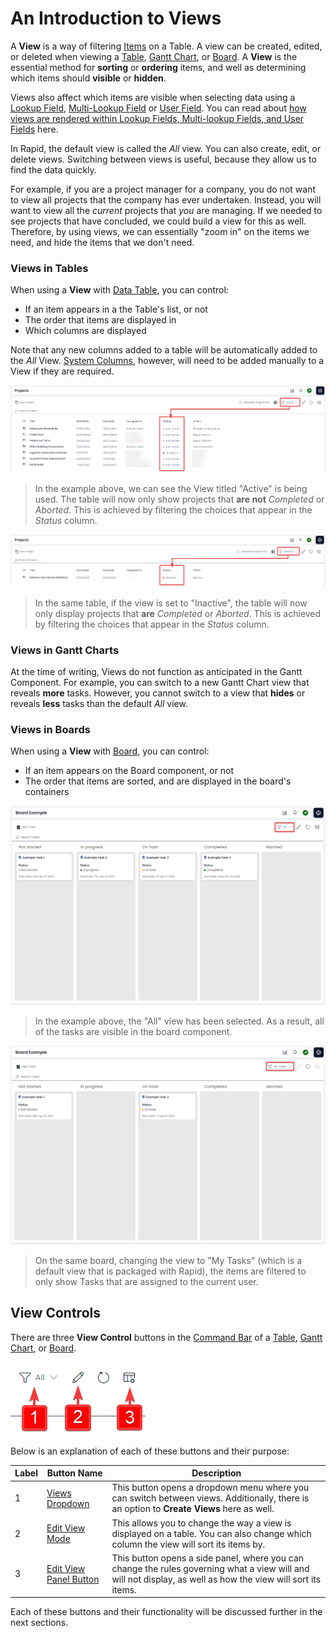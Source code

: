 # An Introduction to Views

A **View** is a way of filtering [Items](</docs/Rapid/3-User Manual/2-Explorer/2-Items/1-items-overview/1-items-overview.md>) on a Table. A view can be created, edited, or deleted when viewing a [Table](</docs/Rapid/3-User Manual/2-Explorer/3-Pages/2-Page Components/Data Table Component/Data Table Component.md>), [Gantt Chart](</docs/Rapid/3-User Manual/2-Explorer/3-Pages/2-Page Components/Gantt/Gantt.md>), or [Board](</docs/Rapid/3-User Manual/2-Explorer/3-Pages/2-Page Components/Board Component/Board Component.md>). A **View** is the essential method for **sorting** or **ordering** items, and well as determining which items should **visible** or **hidden**.

Views also affect which items are visible when selecting data using a [Lookup Field](</docs/Rapid/3-User Manual/2-Explorer/2-Items/1-items-overview/1-items-overview.md#column-and-field-types>), [Multi-Lookup Field](</docs/Rapid/3-User Manual/2-Explorer/2-Items/1-items-overview/1-items-overview.md#column-and-field-types>) or [User Field](</docs/Rapid/3-User Manual/2-Explorer/2-Items/1-items-overview/1-items-overview.md#column-and-field-types>). You can read about [how views are rendered within Lookup Fields, Multi-lookup Fields, and User Fields](</docs/Rapid/3-User Manual/2-Explorer/3-Pages/2-Page Components/Form Component/Form Component.md#user-fields-and-lookup-fields>) here.

In Rapid, the default view is called the *All* view. You can also create, edit, or delete views. Switching between views is useful, because they allow us to find the data quickly.

For example, if you are a project manager for a company, you do not want to view all projects that the company has ever undertaken. Instead, you will want to view all the *current* projects that *you* are managing. If we needed to see projects that have concluded, we could build a view for this as well. Therefore, by using views, we can essentially "zoom in" on the items we need, and hide the items that we don't need.

### Views in Tables

When using a **View** with [Data Table](</docs/Rapid/3-User Manual/2-Explorer/3-Pages/2-Page Components/Data Table Component/Data Table Component.md>), you can control:

- If an item appears in a the Table's list, or not
- The order that items are displayed in
- Which columns are displayed

Note that any new columns added to a table will be automatically added to the *All* View. [System Columns](</docs/Rapid/3-User Manual/2-Explorer/1-Tables/4-default-fields/4-default-fields.md>), however, will need to be added manually to a View if they are required.

![A screenshot that demonstrates how a View will filter Items in a Table. The screenshot is annotated to show that the "Active" View has been selected, and that it only shows items that do not have the status of "Aborted" or "Completed".](<Views Active.png>)

> In the example above, we can see the View titled "Active" is being used. The table will now only show projects that **are not** *Completed* or *Aborted*. This is achieved by filtering the choices that appear in the *Status* column.

![A screenshot that demonstrates how a view filters items in a table. The screenshot is annotated to show that the "Inactive" view has been selected, and that this now only shows items that have the status "Aborted" or "Completed".](<Views Inactive.png>)

> In the same table, if the view is set to "Inactive", the table will now only display projects that **are** *Completed* or *Aborted*. This is achieved by filtering the choices that appear in the *Status* column.

### Views in Gantt Charts

At the time of writing, Views do not function as anticipated in the Gantt Component. For example, you can switch to a new Gantt Chart view that reveals **more** tasks. However, you cannot switch to a view that **hides** or reveals **less** tasks than the default *All* view.

### Views in Boards

When using a **View** with [Board](</docs/Rapid/3-User Manual/2-Explorer/3-Pages/2-Page Components/Board Component/Board Component.md>), you can control:

- If an item appears on the Board component, or not
- The order that items are sorted, and are displayed in the board's containers

![A screenshot that demonstrates how a view filters items in a Board. The screenshot is annotated to show that the "All" view has been selected, and that the board shows all tasks.](<Views Board All.png>)

> In the example above, the "All" view has been selected. As a result, all of the tasks are visible in the board component.

![A screenshot that demonstrates how a view filters items in a Board. The screenshot is annotated to show that the "My Tasks" view has been selected, and that the board only shows some of the tasks.](<Views Board MyTasks.png>)

> On the same board, changing the view to "My Tasks" (which is a default view that is packaged with Rapid), the items are filtered to only show Tasks that are assigned to the current user.

## View Controls

There are three **View Control** buttons in the [Command Bar](</docs/Rapid/3-User Manual/glossary/glossary.md#command-bar>) of a [Table](</docs/Rapid/3-User Manual/2-Explorer/3-Pages/2-Page Components/Data Table Component/Data Table Component.md>), [Gantt Chart](</docs/Rapid/3-User Manual/2-Explorer/3-Pages/2-Page Components/Gantt Component/1-how-to-interact-with-a-gantt-chart-in-explorer/1-how-to-interact-with-a-gantt-chart-in-explorer.md>), or [Board](</docs/Rapid/3-User Manual/2-Explorer/3-Pages/2-Page Components/Board Component/Board Component.md>).

![A screenshot that shows what the Views buttons look like. The screenshot is annotated with three red boxes and arrows that point to the buttons. The red boxes are labelled 1, 2, 3. The labels point to the following button icons: 1 - an icon of a filter, and the word "All" with a downwards-facing chevron; 2 - the icon of a pencil; 3 - an icon of a data table with a cog in the lower right corner.](<Views Buttons.png>)

Below is an explanation of each of these buttons and their purpose:

| Label | Button Name | Description |
|---|---|---|
| 1 | [Views Dropdown](</docs/Rapid/3-User Manual/2-Explorer/4-Views/2-Views-Changing/2-Views-Changing.md>) | This button opens a dropdown menu where you can switch between views. Additionally, there is an option to **Create Views** here as well. |
| 2 | [Edit View Mode](</docs/Rapid/3-User Manual/2-Explorer/4-Views/4-Views-Editing/4-Views-Editing.md>) | This allows you to change the way a view is displayed on a table. You can also change which column the view will sort its items by. |
| 3 | [Edit View Panel Button](</docs/Rapid/3-User Manual/2-Explorer/4-Views/3-Views-Creating/3-Views-Creating.md#edit-view-sidepanel>) | This button opens a side panel, where you can change the rules governing what a view will and will not display, as well as how the view will sort its items. |

Each of these buttons and their functionality will be discussed further in the next sections.